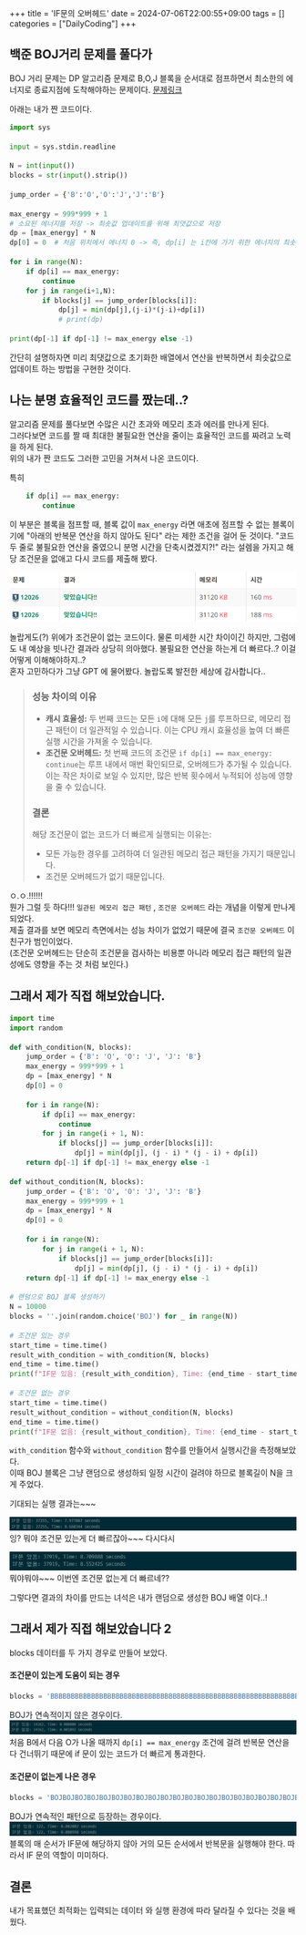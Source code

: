 +++
title = 'IF문의 오버헤드'
date = 2024-07-06T22:00:55+09:00
tags = []
categories = ["DailyCoding"]
+++

## 백준 BOJ거리 문제를 풀다가
BOJ 거리 문제는 DP 알고리즘 문제로 B,O,J 블록을 순서대로 점프하면서 최소한의 에너지로 종료지점에 도착해야하는 문제이다. [문제링크](https://www.acmicpc.net/problem/12026)  

아래는 내가 짠 코드이다. 

```python
import sys

input = sys.stdin.readline

N = int(input())
blocks = str(input().strip())

jump_order = {'B':'O','O':'J','J':'B'}

max_energy = 999*999 + 1
# 소요된 에너지를 저장 -> 최솟값 업데이트를 위해 최댓값으로 저장
dp = [max_energy] * N
dp[0] = 0  # 처음 위치에서 에너지 0 -> 즉, dp[i] 는 i칸에 가기 위한 에너지의 최솟값

for i in range(N):
    if dp[i] == max_energy:
        continue
    for j in range(i+1,N):
        if blocks[j] == jump_order[blocks[i]]:
            dp[j] = min(dp[j],(j-i)*(j-i)+dp[i])
            # print(dp)

print(dp[-1] if dp[-1] != max_energy else -1)
```
간단히 설명하자면 미리 최댓값으로 초기화한 배열에서 연산을 반복하면서 최솟값으로 업데이트 하는 방법을 구현한 것이다.  

## 나는 분명 효율적인 코드를 짰는데..?
알고리즘 문제를 풀다보면 수많은 시간 초과와 메모리 초과 에러를 만나게 된다.  
그러다보면 코드를 짤 때 최대한 불필요한 연산을 줄이는 효율적인 코드를 짜려고 노력을 하게 된다.  
위의 내가 짠 코드도 그러한 고민을 거쳐서 나온 코드이다.  

특히 
```python
    if dp[i] == max_energy:
        continue
```
이 부분은 블록을 점프할 때, 블록 값이 `max_energy` 라면 애초에 점프할 수 없는 블록이기에 "아래의 반복문 연산을 하지 않아도 된다" 라는 제한 조건을 걸어 둔 것이다. 
"코드 두 줄로 불필요한 연산을 줄였으니 분명 시간을 단축시켰겠지?!"  라는 설렘을 가지고 해당 조건문을 없애고 다시 코드를 제출해 봤다. 

![코드제출결과화면](/static/images/12026.png)

놀랍게도(?) 위에가 조건문이 없는 코드이다. 물론 미세한 시간 차이이긴 하지만, 그럼에도 내 예상을 빗나간 결과라 상당히 의아했다. 불필요한 연산을 하는게 더 빠르다..? 이걸 어떻게 이해해야하지..?  
혼자 고민하다가 그냥 GPT 에 물어봤다. 놀랍도록 발전한 세상에 감사합니다..  

> ### 성능 차이의 이유
> - **캐시 효율성:** 두 번째 코드는 모든 `i`에 대해 모든 `j`를 루프하므로, 메모리 접근 패턴이 더 일관적일 수 있습니다. 이는 CPU 캐시 효율성을 높여 더 빠른 실행 시간을 가져올 수 있습니다.
> - **조건문 오버헤드:** 첫 번째 코드의 조건문 `if dp[i] == max_energy: continue`는 루프 내에서 매번 확인되므로, 오버헤드가 추가될 수 있습니다. 이는 작은 차이로 보일 수 있지만, 많은 반복 횟수에서 누적되어 성능에 영향을 줄 수 있습니다.
> ### 결론
>해당 조건문이 없는 코드가 더 빠르게 실행되는 이유는:
>- 모든 가능한 경우를 고려하여 더 일관된 메모리 접근 패턴을 가지기 때문입니다.
>- 조건문 오버헤드가 없기 때문입니다.

ㅇ.ㅇ.!!!!!!   
뭔가 그럴 듯 하다!!! 
`일관된 메모리 접근 패턴` , `조건문 오버헤드`  라는 개념을 이렇게 만나게 되었다.  
제출 결과를 보면 메모리 측면에서는 성능 차이가 없었기 때문에 결국 `조건문 오버헤드`  이 친구가 범인이었다.   
(조건문 오버헤드는 단순히 조건문을 검사하는 비용뿐 아니라 메모리 접근 패턴의 일관성에도 영향을 주는 것 처럼 보인다.)  

## 그래서 제가 직접 해보았습니다. 

```python
import time
import random

def with_condition(N, blocks):
    jump_order = {'B': 'O', 'O': 'J', 'J': 'B'}
    max_energy = 999*999 + 1
    dp = [max_energy] * N
    dp[0] = 0

    for i in range(N):
        if dp[i] == max_energy:
            continue
        for j in range(i + 1, N):
            if blocks[j] == jump_order[blocks[i]]:
                dp[j] = min(dp[j], (j - i) * (j - i) + dp[i])
    return dp[-1] if dp[-1] != max_energy else -1

def without_condition(N, blocks):
    jump_order = {'B': 'O', 'O': 'J', 'J': 'B'}
    max_energy = 999*999 + 1
    dp = [max_energy] * N
    dp[0] = 0

    for i in range(N):
        for j in range(i + 1, N):
            if blocks[j] == jump_order[blocks[i]]:
                dp[j] = min(dp[j], (j - i) * (j - i) + dp[i])
    return dp[-1] if dp[-1] != max_energy else -1

# 랜덤으로 BOJ 블록 생성하기 
N = 10000
blocks = ''.join(random.choice('BOJ') for _ in range(N))

# 조건문 있는 경우
start_time = time.time()
result_with_condition = with_condition(N, blocks)
end_time = time.time()
print(f"IF문 있음: {result_with_condition}, Time: {end_time - start_time:.6f} seconds")

# 조건문 없는 경우 
start_time = time.time()
result_without_condition = without_condition(N, blocks)
end_time = time.time()
print(f"IF문 없음: {result_without_condition}, Time: {end_time - start_time:.6f} seconds")
```

`with_condition`  함수와 `without_condition` 함수를 만들어서 실행시간을 측정해보았다.   
이때 BOJ 블록은 그냥 랜덤으로 생성하되 일정 시간이 걸려야 하므로 블록길이 N을 크게 주었다.  

기대되는 실행 결과는~~~

![결과1](/static/images/12026_1.png) 
잉? 뭐야 조건문 있는게 더 빠르잖아~~~ 다시다시

![결과2](/static/images/12026_2.png)
뭐야뭐야~~~ 이번엔 조건문 없는게 더 빠르네?? 

그렇다면 결과의 차이를 만드는 녀석은 내가 랜덤으로 생성한 BOJ 배열 이다..!  


## 그래서 제가 직접 해보았습니다 2
blocks 데이터를 두 가지 경우로 만들어 보았다.  

#### 조건문이 있는게 도움이 되는 경우 
```python
blocks = 'BBBBBBBBBBBBBBBBBBBBBBBBBBBBBBBBBBBBBBBBBBBBBBBBBBBBBBBBBBBBBBBBBBBBBBBBBBBBBBBBBBBBBBBBBBBBBBBBBBBBBBBBBBBBBBBBBBBBBJBOJ'
```
BOJ가 연속적이지 않은 경우이다. 
![결과3](/static/images/12026_3.png)
처음 B에서 다음 O가 나올 때까지 `dp[i] == max_energy` 조건에 걸려 반복문 연산을 다 건너뛰기 때문에 if 문이 있는 코드가 더 빠르게 통과한다.  


#### 조건문이 없는게 나은 경우 

```python
blocks = 'BOJBOJBOJBOJBOJBOJBOJBOJBOJBOJBOJBOJBOJBOJBOJBOJBOJBOJBOJBOJBOJBOJBOJBOJBOJBOJBOJBOJBOJBOJBOJBOJBOJBOJBOJBOJBOJBOJBOJBOJJ'
```
BOJ가 연속적인 패턴으로 등장하는 경우이다. 
![결과4](/static/images/12026_4.png)
블록의 매 순서가 IF문에 해당하지 않아 거의 모든 순서에서 반복문을 실행해야 한다.  따라서 IF 문의 역할이 미미하다.  

## 결론
내가 목표했던 최적화는 입력되는 데이터 와 실행 환경에 따라 달라질 수 있다는 것을 배웠다. 
